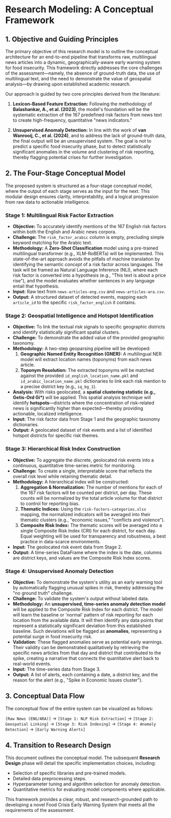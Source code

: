 # Research Modeling: A Conceptual Framework

## 1. Objective and Guiding Principles

The primary objective of this research model is to outline the conceptual architecture for an end-to-end pipeline that transforms raw, multilingual news articles into a dynamic, geographically-aware early warning system for food insecurity. This framework directly addresses the core challenges of the assessment—namely, the absence of ground-truth data, the use of multilingual text, and the need to demonstrate the value of geospatial analysis—by drawing upon established academic research.

Our approach is guided by two core principles derived from the literature:

1.  **Lexicon-Based Feature Extraction:** Following the methodology of **Balashankar, A., et al. (2023)**, the model's foundation will be the systematic extraction of the 167 predefined risk factors from news text to create high-frequency, quantitative "news indicators."

2.  **Unsupervised Anomaly Detection:** In line with the work of **van Wanrooij, C., et al. (2024)**, and to address the lack of ground-truth data, the final output will be an unsupervised system. The goal is not to predict a specific food insecurity phase, but to detect statistically significant anomalies in the volume and clustering of risk reporting, thereby flagging potential crises for further investigation.

## 2. The Four-Stage Conceptual Model

The proposed system is structured as a four-stage conceptual model, where the output of each stage serves as the input for the next. This modular design ensures clarity, interpretability, and a logical progression from raw data to actionable intelligence.

### Stage 1: Multilingual Risk Factor Extraction

* **Objective:** To accurately identify mentions of the 167 English risk factors within both the English and Arabic news corpora.
* **Challenge:** The `risk_factor_arabic` column is empty, precluding simple keyword matching for the Arabic text.
* **Methodology:** A **Zero-Shot Classification** model using a pre-trained multilingual transformer (e.g., XLM-RoBERTa) will be implemented. This state-of-the-art approach avoids the pitfalls of machine translation by identifying the semantic *concept* of a risk factor across languages. The task will be framed as Natural Language Inference (NLI), where each risk factor is converted into a hypothesis (e.g., "This text is about a price rise"), and the model evaluates whether sentences in any language entail that hypothesis.
* **Input:** Raw text from `news-articles-eng.csv` and `news-articles-ara.csv`.
* **Output:** A structured dataset of detected events, mapping each `article_id` to the specific `risk_factor_english` it contains.

### Stage 2: Geospatial Intelligence and Hotspot Identification

* **Objective:** To link the textual risk signals to specific geographic districts and identify statistically significant spatial clusters.
* **Challenge:** To demonstrate the added value of the provided geographic taxonomy.
* **Methodology:** A two-step geoparsing pipeline will be developed:
    1.  **Geographic Named Entity Recognition (GNER):** A multilingual NER model will extract location names (toponyms) from each news article.
    2.  **Toponym Resolution:** The extracted toponyms will be matched against the provided `id_english_location_name.pkl` and `id_arabic_location_name.pkl` dictionaries to link each risk mention to a precise district key (e.g., `iq_bg_1`).
* **Analysis:** With risks geolocated, a **spatial clustering statistic (e.g., Getis-Ord Gi\*)** will be applied. This spatial analysis technique will identify **hotspots**—districts where the concentration of risk-related news is significantly higher than expected—thereby providing actionable, localized intelligence.
* **Input:** The risk factor data from Stage 1 and the geographic taxonomy dictionaries.
* **Output:** A geolocated dataset of risk events and a list of identified hotspot districts for specific risk themes.

### Stage 3: Hierarchical Risk Index Construction

* **Objective:** To aggregate the discrete, geolocated risk events into a continuous, quantitative time-series metric for monitoring.
* **Challenge:** To create a single, interpretable score that reflects the overall risk level while retaining thematic detail.
* **Methodology:** A hierarchical index will be constructed:
    1.  **Aggregation & Normalization:** The number of mentions for each of the 167 risk factors will be counted per district, per day. These counts will be normalized by the total article volume for that district to control for reporting bias.
    2.  **Thematic Indices:** Using the `risk-factors-categories.xlsx` mapping, the normalized indicators will be averaged into their thematic clusters (e.g., "economic issues," "conflicts and violence").
    3.  **Composite Risk Index:** The thematic scores will be averaged into a single Composite Risk Index (CRI) for each district, for each day. Equal weighting will be used for transparency and robustness, a best practice in data-scarce environments.
* **Input:** The geolocated risk event data from Stage 2.
* **Output:** A time-series DataFrame where the index is the date, columns are district keys, and values are the Composite Risk Index scores.

### Stage 4: Unsupervised Anomaly Detection

* **Objective:** To demonstrate the system's utility as an early warning tool by automatically flagging unusual spikes in risk, thereby addressing the "no ground truth" challenge.
* **Challenge:** To validate the system's output without labeled data.
* **Methodology:** An **unsupervised, time-series anomaly detection model** will be applied to the Composite Risk Index for each district. The model will learn the baseline or 'normal' pattern of risk reporting for each location from the available data. It will then identify any data points that represent a statistically significant deviation from this established baseline. Such deviations will be flagged as **anomalies**, representing a potential surge in food insecurity risk.
* **Validation:** These flagged anomalies serve as potential early warnings. Their validity can be demonstrated qualitatively by retrieving the specific news articles from that day and district that contributed to the spike, creating a narrative that connects the quantitative alert back to real-world events.
* **Input:** The time-series data from Stage 3.
* **Output:** A list of alerts, each containing a date, a district key, and the reason for the alert (e.g., "Spike in Economic Issues cluster").

## 3. Conceptual Data Flow

The conceptual flow of the entire system can be visualized as follows:

`[Raw News (ENG/ARA)]` -> `[Stage 1: NLP Risk Extraction]` -> `[Stage 2: Geospatial Linking]` -> `[Stage 3: Risk Indexing]` -> `[Stage 4: Anomaly Detection]` -> `[Early Warning Alerts]`

## 4. Transition to Research Design

This document outlines the conceptual model. The subsequent **Research Design** phase will detail the specific implementation choices, including:

* Selection of specific libraries and pre-trained models.
* Detailed data preprocessing steps.
* Hyperparameter tuning and algorithm selection for anomaly detection.
* Quantitative metrics for evaluating model components where applicable.

This framework provides a clear, robust, and research-grounded path to developing a novel Food Crisis Early Warning System that meets all the requirements of the assessment.